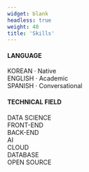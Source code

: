 ```yaml
---
widget: blank
headless: true
weight: 40
title: 'Skills'
---
```


<div class="bars bars-2col">
  <div>
    <h4>LANGUAGE</h4>
    <div class="bar"><label>KOREAN · Native</label><span style="width:95%"></span></div>
    <div class="bar"><label>ENGLISH · Academic</label><span style="width:70%"></span></div>
    <div class="bar"><label>SPANISH · Conversational</label><span style="width:35%"></span></div>
  </div>
  <div>
    <h4>TECHNICAL FIELD</h4>
    <div class="bar"><label>DATA SCIENCE</label><span style="width:65%"></span></div>
    <div class="bar"><label>FRONT-END</label><span style="width:55%"></span></div>
    <div class="bar"><label>BACK-END</label><span style="width:50%"></span></div>
    <div class="bar"><label>AI</label><span style="width:45%"></span></div>
    <div class="bar"><label>CLOUD</label><span style="width:40%"></span></div>
    <div class="bar"><label>DATABASE</label><span style="width:50%"></span></div>
    <div class="bar"><label>OPEN SOURCE</label><span style="width:45%"></span></div>
  </div>
</div>

